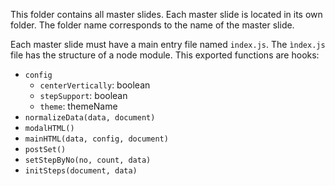 This folder contains all master slides. Each master slide is located
in its own folder. The folder name corresponds to the name of the master
slide.

Each master slide must have a main entry file named `index.js`.
The `ìndex.js` file has the structure of a node module.
This exported functions are hooks:

* `config`
  * `centerVertically`: boolean
  * `stepSupport`: boolean
  * `theme`: themeName
* `normalizeData(data, document)`
* `modalHTML()`
* `mainHTML(data, config, document)`
* `postSet()`
* `setStepByNo(no, count, data)`
* `initSteps(document, data)`
